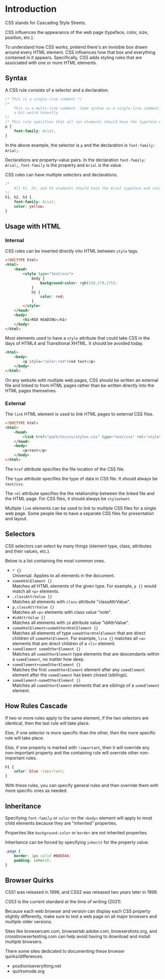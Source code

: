 # Introduction
CSS stands for Cascading Style Sheets.

CSS influences the appearance of the web page (typeface, color, size, position, etc.).

To understand how CSS works, pretend there's an invisible box drawn around every HTML element. CSS influences how that box and everything contained in it appears. Specifically, CSS adds styling rules that are associated with one or more HTML elements.

## Syntax
A CSS rule consists of a selector and a declaration.
```css
/* This is a single-line comment */
/*
    This is a multi-line comment. Same syntax as a single-line comment, which is
    a bit weird honestly.
*/
/* This rule specifies that all <p> elements should have the typeface Arial. */
p {
    font-family: Arial;
}
```
In the above example, the selector is `p` and the declaration is `font-family: Arial;`.

Declarations are property-value pairs. In the declaration `font-family: Arial;`, `font-family` is the property and `Arial` is the value.

CSS rules can have multiple selectors and declarations.
```css
/*
    All h1, h2, and h3 elements should have the Arial typeface and color yellow.
*/
h1, h2, h3 {
    font-family: Arial;
    color: yellow;
}
```

## Usage with HTML
### Internal
CSS rules can be inserted directly into HTML between `style` tags.
```html
<!DOCTYPE html>
<html>
    <head>
        <style type="text/css">
            body {
                background-color: rgb(158,179,175);
            }
            h1 {
                color: red;
            }
        </style>
    </head>
    <body>
        <h1>RED HEADING</h1>
    </body>
</html>
```

Most elements used to have a `style` attribute that could take CSS in the days of HTML4 and Transitional XHTML. It should be avoided today.
```html
<html>
    <body>
        <p style="color:red">red text</p>
    </body>
</html>
```

On any website with multiple web pages, CSS should be written an external file and linked to from HTML pages rather than be written directly into the HTML pages themselves.

### External
The `link` HTML element is used to link HTML pages to external CSS files.
```html
<!DOCTYPE html>
<html>
    <head>
        <link href="path/to/css/styles.css" type="text/css" rel="stylesheet" />
    </head>
    <body>
        <p>text</p>
    </body>
</html>
```
The `href` attribute specifies the file location of the CSS file.

The `type` attribute specifies the type of data in CSS file. It should always be `text/css`.

The `rel` attribute specifies the the relationship between the linked file and the HTML page. For CSS files, it should always be `stylesheet`.

Multiple `link` elements can be used to link to multiple CSS files for a single web page. Some people like to have a separate CSS files for presentation and layout.

## Selectors
CSS selectors can select by many things (element type, class, attributes and their values, etc.).

Below is a list containing the most common ones.
* `* {}`<br/>Universal. Applies to all elements in the document.
* `someHtmlElement {}`<br/>Matches all HTML elements of the given type. For example, `p {}` would match all `<p>` elements.
* `.classAttrValue {}`<br/>Matches all elements with `class` attribute "classAttrValue".
* `p.classAttrValue {}`<br/>Matches all `<p>` elements with class value "note".
* `#idAttrValue {}`<br/>Matches all elements with `id` attribute value "idAttrValue".
* `someHtmlElement>someOtherHtmlElement {}`<br/>Matches all elements of type `someOtherHtmlElement` that are direct children of `someHtmlElement`. For example, `li>a {}` matches all `<a>` elements that are direct children of a `<li>` element.
* `someElement someOtherElement {}`<br/>Matches all `someOtherElement` type elements that are descendants within a `someElement`, no matter how deep.
* `someElement+someOtherElement {}`<br/>Matches the first `someOtherElement` element after any `someElement` element after the `someElement` has been closed (siblings).
* `someElement~someOtherElement {}`<br/>Matches all `someOtherElement` elements that are siblings of a `someElement` element.

## How Rules Cascade
If two or more rules apply to the same element, if the two selectors are identical, then the last rule will take place.

Else, if one selector is more specific than the other, then the more specific rule will take place.

Else, if one property is marked with `!important`, then it will override any non-important property and the containing rule will override other non-important rules.
```css
h1 {
    color: blue !important;
}
```

With these rules, you can specify general rules and then override them with more specific ones as needed.

## Inheritance
Specifying `font-family` or `color` on the `<body>` element will apply to most child elements because they are "inherited" properties.

Properties like `background-color` or `border` are not inherited properties.

Inheritance can be forced by specifying `inherit` for the property value.
```css
.page {
    border: 1px solid #665544;
    padding: inherit;
}
```

## Browser Quirks
CSS1 was released in 1996, and CSS2 was released two years later in 1998.

CSS3 is the current standard at the time of writing (2021).

Because each web browser and version can display each CSS property slightly differently, make sure to test a web page on all major browsers and multiple older versions.

Sites like browsercam.com, browserlab.adobe.com, browsershots.org, and crossbrowsertesting.com can help avoid having to download and install multiple browsers.

There some sites dedicated to documenting these browser quirks/differences.
* positioniseverything.net
* quirksmode.org
